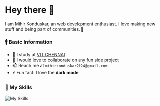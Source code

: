 # Hey there 👋

I am Mihir Konduskar, an web development enthusiast. I love making new stuff and being part of communities. 🎁

### 🚹 Basic Information

- 🔭 I study at [VIT CHENNAI](https://chennai.vit.ac.in/)
- 👯 I would love to collaborate on any fun side project
- 📫 Reach me at `mihirkonduskar2024@gmail.com`
- ⚡ Fun fact: I love the **dark mode**


### 🔧 My Skills

![My Skills](https://skillicons.dev/icons?i=html,css,js,nodejs,php,docker,git&perline=8)

